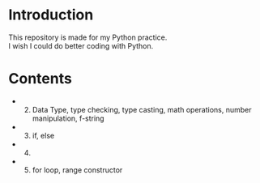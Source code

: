 # Introduction
This repository is made for my Python practice.  
I wish I could do better coding with Python.  

# Contents
* 002. Data Type, type checking, type casting, math operations, number manipulation, f-string
* 003. if, else
* 004. 
* 005. for loop, range constructor